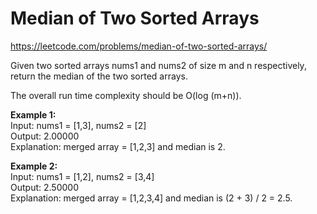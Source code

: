 # Median of Two Sorted Arrays
https://leetcode.com/problems/median-of-two-sorted-arrays/

Given two sorted arrays nums1 and nums2 of size m and n respectively, return the median of the two sorted arrays.

The overall run time complexity should be O(log (m+n)).

<b>Example 1:</b>\
Input: nums1 = [1,3], nums2 = [2]\
Output: 2.00000\
Explanation: merged array = [1,2,3] and median is 2.

<b>Example 2:</b>\
Input: nums1 = [1,2], nums2 = [3,4]\
Output: 2.50000\
Explanation: merged array = [1,2,3,4] and median is (2 + 3) / 2 = 2.5.